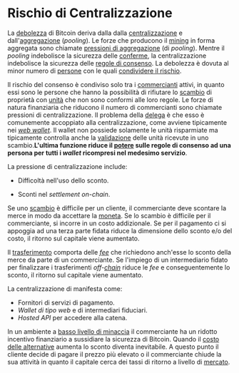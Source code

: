 # Rischio di Centralizzazione



La [debolezza]() di Bitcoin deriva dalla dalla [centralizzazione]() e dall'[aggregazione]() (_pooling_). Le forze che producono il [mining]() in forma aggregata sono chiamate [pressioni di aggregazione]() (di _pooling_). Mentre il _pooling_ indebolisce la sicurezza delle [conferme](), la centralizzazione indebolisce la sicurezza delle [regole di consenso](). La debolezza è dovuta al minor numero di [persone]() con le quali [condividere il rischio]().

Il rischio del consenso è condiviso solo tra i [commercianti]() attivi, in quanto essi sono le persone che hanno la possibilità di rifiutare lo [scambio]() di proprietà con [unità]() che non sono conformi alle loro regole. Le forze di natura finanziaria che riducono il numero di commercianti sono chiamate pressioni di centralizzazione. Il problema della [delega]() è che esso è comunemente accoppiato alla centralizzazione,  come avviene tipicamente nei [_web wallet_](). Il wallet non possiede solamente le unità risparmiate ma tipicamente controlla anche la [validazione]() delle unità ricevute in uno scambio.**L'ultima funzione riduce il [potere]() sulle regole di consenso ad una persona per tutti i _wallet_ ricompresi nel medesimo servizio**.

La pressione di centralizzazione include:

* Difficoltà nell'uso dello sconto.

* Sconti nel _settlement_ _on-chain_.

Se uno [scambio]() è difficile per un cliente, il commerciante deve scontare la merce in modo da accettare la [moneta](). Se lo scambio è difficile per il commerciante, si incorre in un costo addizionale. Se per il pagamento ci si appoggia ad una terza parte fidata riduce la dimensione dello sconto e/o del costo, il ritorno sul capitale viene aumentato.

Il [trasferimento]() comporta delle [_fee_]() che richiedono anch'esse lo sconto della merce da parte di un commerciante. Se l'impiego di un intermediario fidato per finalizzare i trasferimenti _off-[chain]()_ riduce le _fee_ e conseguentemente lo sconto, il ritorno sul capitale viene aumentato.

La centralizzazione di manifesta come:

* Fornitori di servizi di pagamento.
* _Wallet di tipo web_ e di intermediari fiduciari.
* _Hosted API_ per accedere alla catena. 

 In un ambiente a [basso livello di minaccia]() il commerciante ha un ridotto incentivo finanziario a sussidiare la sicurezza di Bitcoin. Quando il [costo delle alternative]() aumenta lo sconto diventa inevitabile. A questo punto il cliente decide di pagare il prezzo più elevato o il commerciante chiude la sua attività in quanto il capitale cerca dei tassi di ritorno a livello di [mercato](). 

